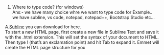 1. Where to type code? (for windows)<br>
Ans:- we have many choice whre we want to type code for Example.. we have subline, vs code, notepad, notepad++, Bootstrap Studio etc... <br>


A.<a href="https://www.sublimetext.com/download">Subline</a> you can download for here.<br>
To start a new HTML page, first create a new file in Sublime Text and save it with the .html extension. This will set the syntax of your document to HTML. Then type ! (that’s an exclamation point) and hit Tab to expand it. Emmet will create the HTML page structure for you

